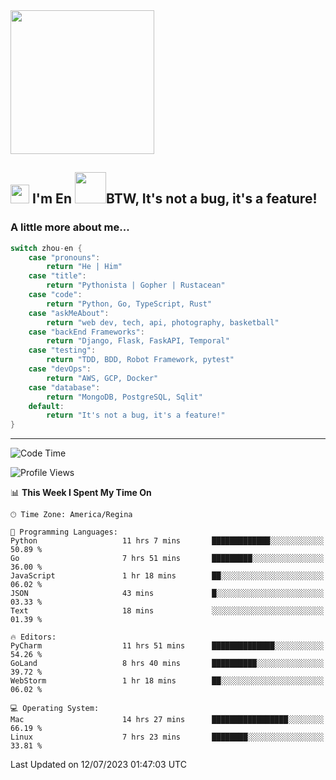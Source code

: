<img align='center' src="https://media.giphy.com/media/GP1TJJSV4Ys1r64q2A/giphy.gif" width="230">

<h2><img src="https://emojis.slackmojis.com/emojis/images/1531849430/4246/blob-sunglasses.gif?1531849430" width="30"/> I'm En <img src="https://media.giphy.com/media/12oufCB0MyZ1Go/giphy.gif" width="50">BTW, It's not a bug, it's a feature!</h2>


<!-- <img align='right' src="https://media.giphy.com/media/M9gbBd9nbDrOTu1Mqx/giphy.gif" width="230"> -->


### A little more about me... 
<!--
```javascript
const zhou-en = {
    pronouns: "He" | "Him",
    title: "Pythonista" | "Gopher" | "Rustacean",
    code: ["Python", "Go", "Rust", "TypeScript"],
    askMeAbout: ["web dev", "tech", "app dev", "photography"],
    technologies: {
        backEnd: {
            python: ["Django", "Flask", "FaskAPI"],
            go: []
        },
        scraping: ["selenium", "scrapy", "spider"],
        testing: ["Robot Framework"],
        devOps: ["AWS", "Docker", "GCP", "Nginx"],
        databases: ["mongo", "postgresql", "sqlite"],
        misc: ["Firebase", "Heroku"]
    },
    architecture: ["Event Driven Architecture", "Microservices"],
    currentFocus: ["Temporal", "Rust"],
    funFact: "It's not a bug, it's a feature!"
};
```
  -->

```go
switch zhou-en {
    case "pronouns":
        return "He | Him"
    case "title":
        return "Pythonista | Gopher | Rustacean"
    case "code":
        return "Python, Go, TypeScript, Rust"
    case "askMeAbout":
        return "web dev, tech, api, photography, basketball"
    case "backEnd Frameworks":
        return "Django, Flask, FaskAPI, Temporal"
    case "testing":
        return "TDD, BDD, Robot Framework, pytest"
    case "devOps":
        return "AWS, GCP, Docker"
    case "database":
        return "MongoDB, PostgreSQL, Sqlit"
    default:
        return "It's not a bug, it's a feature!"
}
```




---
<!--START_SECTION:waka-->
![Code Time](http://img.shields.io/badge/Code%20Time-797%20hrs%2034%20mins-blue)

![Profile Views](http://img.shields.io/badge/Profile%20Views-11-blue)

📊 **This Week I Spent My Time On** 

```text
🕑︎ Time Zone: America/Regina

💬 Programming Languages: 
Python                   11 hrs 7 mins       █████████████░░░░░░░░░░░░   50.89 % 
Go                       7 hrs 51 mins       █████████░░░░░░░░░░░░░░░░   36.00 % 
JavaScript               1 hr 18 mins        ██░░░░░░░░░░░░░░░░░░░░░░░   06.02 % 
JSON                     43 mins             █░░░░░░░░░░░░░░░░░░░░░░░░   03.33 % 
Text                     18 mins             ░░░░░░░░░░░░░░░░░░░░░░░░░   01.39 % 

🔥 Editors: 
PyCharm                  11 hrs 51 mins      ██████████████░░░░░░░░░░░   54.26 % 
GoLand                   8 hrs 40 mins       ██████████░░░░░░░░░░░░░░░   39.72 % 
WebStorm                 1 hr 18 mins        ██░░░░░░░░░░░░░░░░░░░░░░░   06.02 % 

💻 Operating System: 
Mac                      14 hrs 27 mins      █████████████████░░░░░░░░   66.19 % 
Linux                    7 hrs 23 mins       ████████░░░░░░░░░░░░░░░░░   33.81 % 
```


 Last Updated on 12/07/2023 01:47:03 UTC
<!--END_SECTION:waka-->
